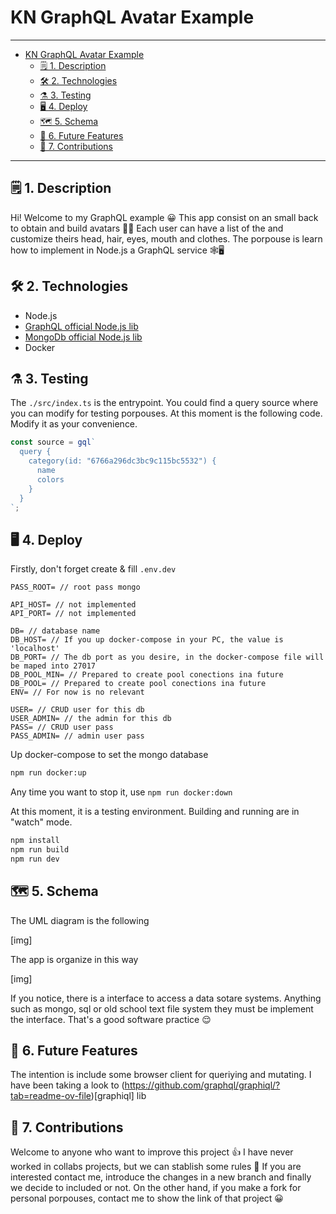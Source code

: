 # KN GraphQL Avatar Example

---

- [KN GraphQL Avatar Example](#kn-graphql-avatar-example)
  - [🗒️ 1. Description](#️-1-description)
  - [🛠️ 2. Technologies](#️-2-technologies)
  - [⚗️ 3. Testing](#️-3-testing)
  - [🖥️ 4. Deploy](#️-4-deploy)
  - [🗺️ 5. Schema](#️-5-schema)
  - [🚀 6. Future Features](#-6-future-features)
  - [🤝 7. Contributions](#-7-contributions)

---

## 🗒️ 1. Description

Hi! Welcome to my GraphQL example 😀 This app consist on an small back to obtain and build avatars 🙍‍♀️ Each user can have a list of the and customize theirs head, hair, eyes, mouth and clothes. The porpouse is learn how to implement in Node.js a GraphQL service 🕸️🖥️

## 🛠️ 2. Technologies

- Node.js
- [GraphQL official Node.js lib](https://www.npmjs.com/package/graphql)
- [MongoDb official Node.js lib](https://www.npmjs.com/package/mongodb)
- Docker

## ⚗️ 3. Testing

The ```./src/index.ts``` is the entrypoint. You could find a query source where you can modify for testing porpouses. At this moment is the following code. Modify it as your convenience.

```typescript
const source = gql`
  query {
    category(id: "6766a296dc3bc9c115bc5532") {
      name
      colors
    }
  }
`;
```

## 🖥️ 4. Deploy

Firstly, don't forget create & fill ```.env.dev```

```env
PASS_ROOT= // root pass mongo

API_HOST= // not implemented
API_PORT= // not implemented

DB= // database name
DB_HOST= // If you up docker-compose in your PC, the value is 'localhost'
DB_PORT= // The db port as you desire, in the docker-compose file will be maped into 27017
DB_POOL_MIN= // Prepared to create pool conections ina future
DB_POOL= // Prepared to create pool conections ina future
ENV= // For now is no relevant

USER= // CRUD user for this db
USER_ADMIN= // the admin for this db
PASS= // CRUD user pass
PASS_ADMIN= // admin user pass
```

Up docker-compose to set the mongo database

```bash
npm run docker:up
```

Any time you want to stop it, use ```npm run docker:down```

At this moment, it is a testing environment. Building and running are in "watch" mode.

```bash
npm install
npm run build
npm run dev
```

## 🗺️ 5. Schema

The UML diagram is the following

[img]

The app is organize in this way

[img]

If you notice, there is a interface to access a data sotare systems. Anything such as mongo, sql or old school text file system they must be implement the interface. That's a good software practice 😌

## 🚀 6. Future Features

The intention is include some browser client for queriying and mutating. I have been taking a look to (https://github.com/graphql/graphiql/?tab=readme-ov-file)[graphiql] lib 

## 🤝 7. Contributions

Welcome to anyone who want to improve this project 👍 I have never worked in collabs projects, but we can stablish some rules 📐 If you are interested contact me, introduce the changes in a new branch and finally we decide to included or not. On the other hand, if you make a fork for personal porpouses, contact me to show the link of that project 😀